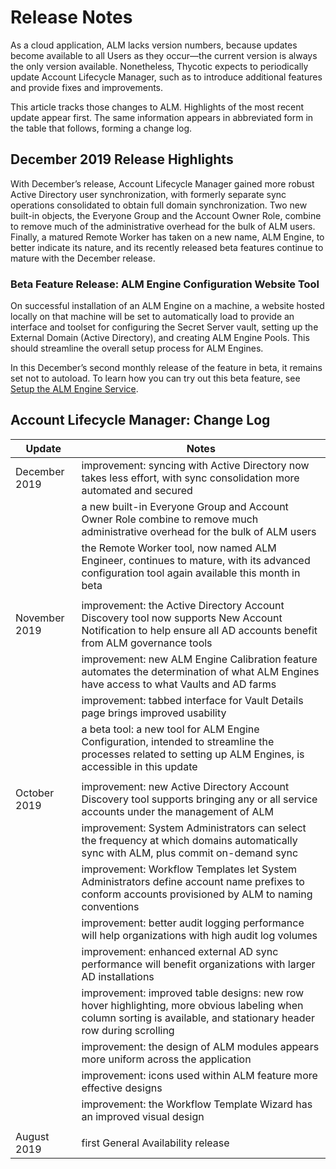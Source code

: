 ﻿[title]: # (Release Notes)
[tags]: # (Account Lifecycle Manager,ALM,Active Directory,)
[priority]: # (8450)

# Release Notes

As a cloud application, ALM lacks version numbers, because updates become available to all Users as they occur—the current version is always the only version available. Nonetheless, Thycotic expects to periodically update Account Lifecycle Manager, such as to introduce additional features and provide fixes and improvements.

This article tracks those changes to ALM. Highlights of the most recent update appear first. The same information appears in abbreviated form in the table that follows, forming a change log.

## December 2019 Release Highlights

With December’s release, Account Lifecycle Manager gained more robust Active Directory user synchronization, with formerly separate sync operations consolidated to obtain full domain synchronization. Two new built-in objects, the Everyone Group and the Account Owner Role, combine to remove much of the administrative overhead for the bulk of ALM users. Finally, a matured Remote Worker has taken on a new name, ALM Engine, to better indicate its nature, and its recently released beta features continue to mature with the December release.

### Beta Feature Release: ALM Engine Configuration Website Tool

On successful installation of an ALM Engine on a machine, a website hosted locally on that machine will be set to automatically load to provide an interface and toolset for configuring the Secret Server vault, setting up the External Domain (Active Directory), and creating ALM Engine Pools. This should streamline the overall setup process for ALM Engines.

In this December’s second monthly release of the feature in beta, it remains set not to autoload. To learn how you can try out this beta feature, see [Setup the ALM Engine Service](../get-started/setup-alm-engine/).

## Account Lifecycle Manager: Change Log

| **Update**             | **Notes**                                                                                                                                                           |
|------------------------|---------------------------------------------------------------------------------------------------------------------------------------------------------------------|
| December 2019          | improvement: syncing with Active Directory now takes less effort, with sync consolidation more automated and secured                                                |
|                        | a new built-in Everyone Group and Account Owner Role combine to remove much administrative overhead for the bulk of ALM users                                       |
|                        | the Remote Worker tool, now named ALM Engineer, continues to mature, with its advanced configuration tool again available this month in beta                         |
|                        |                                                                                                                                                                     |
| November 2019          | improvement: the Active Directory Account Discovery tool now supports New Account Notification to help ensure all AD accounts benefit from ALM governance tools     |
|                        | improvement: new ALM Engine Calibration feature automates the determination of what ALM Engines have access to what Vaults and AD farms                             |
|                        | improvement: tabbed interface for Vault Details page brings improved usability                                                                                      |
|                        | a beta tool: a new tool for ALM Engine Configuration, intended to streamline the processes related to setting up ALM Engines, is accessible in this update          |
|                        |                                                                                                                                                                     |
| October 2019           | improvement: new Active Directory Account Discovery tool supports bringing any or all service accounts under the management of ALM                                  |
|                        | improvement: System Administrators can select the frequency at which domains automatically sync with ALM, plus commit on-demand sync                                |
|                        | improvement: Workflow Templates let System Administrators define account name prefixes to conform accounts provisioned by ALM to naming conventions                 |
|                        | improvement: better audit logging performance will help organizations with high audit log volumes                                                                   |
|                        | improvement: enhanced external AD sync performance will benefit organizations with larger AD installations                                                          |
|                        | improvement: improved table designs: new row hover highlighting, more obvious labeling when column sorting is available, and stationary header row during scrolling |
|                        | improvement: the design of ALM modules appears more uniform across the application                                                                                  |
|                        | improvement: icons used within ALM feature more effective designs                                                                                                   |
|                        | improvement: the Workflow Template Wizard has an improved visual design                                                                                             |
|                        |                                                                                                                                                                     |
| August 2019            | first General Availability release                                                                                                                                  |
